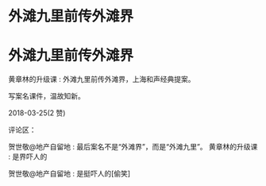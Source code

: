# 外滩九里前传外滩界

# 外滩九里前传外滩界

黄章林的升级课 : 外滩九里前传外滩界，上海和声经典提案。

写案名课件，温故知新。

2018-03-25(2 赞)

评论区：

贺世敬@地产自留地 : 最后案名不是“外滩界”，而是“外滩九里”。 黄章林的升级课 : 是界吓人的

贺世敬@地产自留地 : 是挺吓人的[偷笑]
